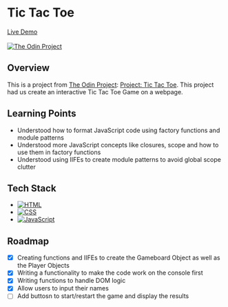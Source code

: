 # Tic Tac Toe

[Live Demo](https://johnferrancol.github.io/tic-tac-toe/)<br/><br/>
[![The Odin Project](https://img.shields.io/badge/The%20Odin%20Project-A9792B?logo=theodinproject&logoColor=fff)](#)

## Overview

This is a project from [The Odin Project](https://theodinproject.com): [Project: Tic Tac Toe](https://www.theodinproject.com/lessons/node-path-javascript-tic-tac-toe). This project had us create an interactive Tic Tac Toe Game on a webpage.

## Learning Points

- Understood how to format JavaScript code using factory functions and module patterns
- Understood more JavaScript concepts like closures, scope and how to use them in factory functions
- Understood using IIFEs to create module patterns to avoid global scope clutter

## Tech Stack

- [![HTML](https://img.shields.io/badge/HTML-%23E34F26.svg?logo=html5&logoColor=white)](#)
- [![CSS](https://img.shields.io/badge/CSS-1572B6?logo=css3&logoColor=fff)](#)
- [![JavaScript](https://img.shields.io/badge/JavaScript-F7DF1E?logo=javascript&logoColor=000)](#)

## Roadmap

- [x] Creating functions and IIFEs to create the Gameboard Object as well as the Player Objects
- [x] Writing a functionality to make the code work on the console first
- [x] Writing functions to handle DOM logic
- [x] Allow users to input their names
- [ ] Add buttosn to start/restart the game and display the results
